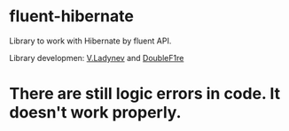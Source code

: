 # fluent-hibernate
Library to work with Hibernate by fluent API.

Library developmen: [V.Ladynev](https://plus.google.com/102177768964957793539/posts) and [DoubleF1re](https://github.com/DoubleF1re)
# There are still logic errors in code. It doesn't work properly.

